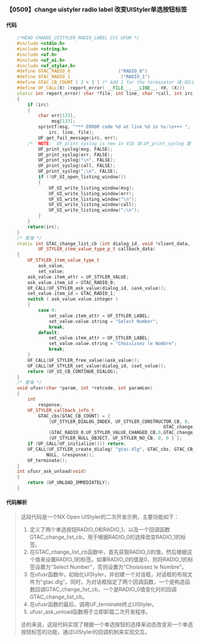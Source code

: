 ### 【0509】change uistyler radio label 改变UIStyler单选按钮标签

#### 代码

```cpp
    /*HEAD CHANGE_UISTYLER_RADIO_LABEL CCC UFUN */  
    #include <stdio.h>  
    #include <string.h>  
    #include <uf.h>  
    #include <uf_ui.h>  
    #include <uf_styler.h>  
    #define GTAC_RADIO_0                  ("RADIO_0")  
    #define GTAC_RADIO_1                   ("RADIO_1")  
    #define GTAC_CB_COUNT ( 2 + 1 ) /* Add 1 for the terminator 译:加1以终止 */  
    #define UF_CALL(X) (report_error( __FILE__, __LINE__, #X, (X)))  
    static int report_error( char *file, int line, char *call, int irc)  
    {  
        if (irc)  
        {  
            char err[133],  
                 msg[133];  
            sprintf(msg, "*** ERROR code %d at line %d in %s:\n+++ ",  
                irc, line, file);  
            UF_get_fail_message(irc, err);  
        /*  NOTE:  UF_print_syslog is new in V18 译:UF_print_syslog 是 V18 中新增的函数。 */  
            UF_print_syslog(msg, FALSE);  
            UF_print_syslog(err, FALSE);  
            UF_print_syslog("\n", FALSE);  
            UF_print_syslog(call, FALSE);  
            UF_print_syslog(";\n", FALSE);  
            if (!UF_UI_open_listing_window())  
            {  
                UF_UI_write_listing_window(msg);  
                UF_UI_write_listing_window(err);  
                UF_UI_write_listing_window("\n");  
                UF_UI_write_listing_window(call);  
                UF_UI_write_listing_window(";\n");  
            }  
        }  
        return(irc);  
    }  
    /* 里海 */  
    static int GTAC_change_list_cb (int dialog_id, void *client_data,  
            UF_STYLER_item_value_type_p_t callback_data)  
    {  
        UF_STYLER_item_value_type_t  
            ask_value,  
            set_value;  
        ask_value.item_attr = UF_STYLER_VALUE;  
        ask_value.item_id = GTAC_RADIO_0;  
        UF_CALL(UF_STYLER_ask_value(dialog_id, &ask_value));  
        set_value.item_id = GTAC_RADIO_1;  
        switch ( ask_value.value.integer )  
        {  
            case 0:  
                set_value.item_attr = UF_STYLER_LABEL;  
                set_value.value.string = "Select Number";  
                break;  
            default:  
                set_value.item_attr = UF_STYLER_LABEL;  
                set_value.value.string = "Choisissez le Nombre";  
                break;  
        }  
        UF_CALL(UF_STYLER_free_value(&ask_value));  
        UF_CALL(UF_STYLER_set_value(dialog_id, &set_value));  
        return (UF_UI_CB_CONTINUE_DIALOG);  
    }  
    /* 里海 */  
    void ufusr(char *param, int *retcode, int paramLen)  
    {  
        int  
            response;  
        UF_STYLER_callback_info_t  
            GTAC_cbs[GTAC_CB_COUNT] = {  
                {UF_STYLER_DIALOG_INDEX, UF_STYLER_CONSTRUCTOR_CB, 0,  
                                                           GTAC_change_list_cb},  
                {GTAC_RADIO_0,UF_STYLER_VALUE_CHANGED_CB,0,GTAC_change_list_cb},  
                {UF_STYLER_NULL_OBJECT, UF_STYLER_NO_CB, 0, 0 } };  
        if (UF_CALL(UF_initialize())) return;  
        UF_CALL(UF_STYLER_create_dialog( "gtac.dlg", GTAC_cbs, GTAC_CB_COUNT,  
               NULL, &response));  
        UF_terminate();  
    }  
    int ufusr_ask_unload(void)  
    {  
        return (UF_UNLOAD_IMMEDIATELY);  
    }

```

#### 代码解析

> 这段代码是一个NX Open UIStyler的二次开发示例，主要功能如下：
>
> 1. 定义了两个单选按钮RADIO_0和RADIO_1，以及一个回调函数GTAC_change_list_cb，用于根据RADIO_0的选择改变RADIO_1的标签。
> 2. 在GTAC_change_list_cb函数中，首先获取RADIO_0的值，然后根据这个值来设置RADIO_1的标签。如果RADIO_0的值是0，则将RADIO_1的标签设置为"Select Number"，否则设置为"Choisissez le Nombre"。
> 3. 在ufusr函数中，初始化UIStyler，并创建一个对话框，对话框的布局文件为"gtac.dlg"。同时，为对话框指定了两个回调函数，一个是构造函数回调GTAC_change_list_cb，一个是RADIO_0值变化时的回调GTAC_change_list_cb。
> 4. 在ufusr函数的最后，调用UF_terminate终止UIStyler。
> 5. ufusr_ask_unload函数用于立即卸载二次开发程序。
>
> 总的来说，这段代码实现了根据一个单选按钮的选择来动态改变另一个单选按钮标签的功能，通过UIStyler的回调机制来实现交互。
>

